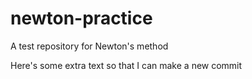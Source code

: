 # newton-practice
A test repository for Newton's method

Here's some extra text so that I can make a new commit
